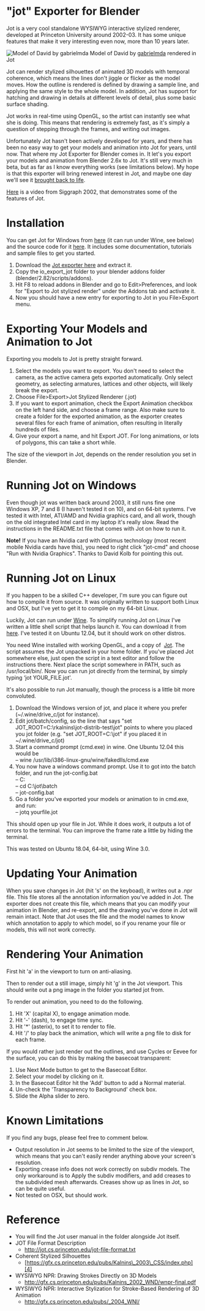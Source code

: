 # "jot" Exporter for Blender

Jot is a very cool standalone WYSIWYG interactive stylized renderer, developed at Princeton University around 2002-03. It has some unique features that make it very interesting even now, more than 10 years later.

<img src="https://ragnarb.com/blog/wp-content/uploads/2013/04/david.gif" alt="Model of David by gabrielmda" />
Model of David by <a href="http://www.blendswap.com/blends/view/65345" target="_blank" rel="noopener">gabrielmda</a> rendered in Jot


Jot can render stylized silhouettes of animated 3D models with temporal coherence, which means the lines don't jiggle or flicker as the model moves. How the outline is rendered is defined by drawing a sample line, and applying the same style to the whole model. In addition, Jot has support for hatching and drawing in details at different levels of detail, plus some basic surface shading.

Jot works in real-time using OpenGL, so the artist can instantly see what she is doing. This means that rendering is extremely fast, as it's simply a question of stepping through the frames, and writing out images.

Unfortunately Jot hasn't been actively developed for years, and there has been no easy way to get your models and animation into Jot for years, until now. That where my Jot Exporter for Blender comes in. It let's you export your models and animation from Blender 2.6x to Jot. It's still very much in beta, but as far as I know everything works (see limitations below). My hope is that this exporter will bring renewed interest in Jot, and maybe one day we'll see it [brought back to life][1].

<a href="https://www.youtube.com/watch?v=gT9qU_fJNuw" target="_blank">Here</a> is a video from Siggraph 2002, that demonstrates some of the features of Jot.


# Installation

You can get Jot for Windows from <a title="Jot - official home page at Princeton" href="http://jot.cs.princeton.edu/" target="_blank" rel="noopener">here</a> (it can run under Wine, see below) and the source code for it <a title="jot-lib Google code project" href="https://github.com/QuLogic/jot-lib" target="_blank" rel="noopener">here</a>. It includes some documentation, tutorials and sample files to get you started.

  1. Download the <a title="Download Jot Exporter for Blender" href="https://github.com/ragtag/jot-exporter-for-blender/releases" target="_blank" rel="noopener">Jot exporter here</a> and extract it.
  2. Copy the io\_export\_jot folder to your blender addons folder (blender/2.82/scripts/addons).
  3. Hit F8 to reload addons in Blender and go to Edit>Preferences, and look for "Export to Jot stylized render" under the Addons tab and activate it.
  4. Now you should have a new entry for exporting to Jot in you File>Export menu.

# Exporting Your Models and Animation to Jot

Exporting you models to Jot is pretty straight forward.

  1. Select the models you want to export. You don't need to select the camera, as the active camera gets exported automatically. Only select geometry, as selecting armatures, lattices and other objects, will likely break the export.
  2. Choose File>Export>Jot Stylized Renderer (.jot)
  3. If you want to export animation, check the Export Animation checkbox on the left hand side, and choose a frame range. Also make sure to create a folder for the exported animation, as the exporter creates several files for each frame of animation, often resulting in literally hundreds of files.
  4. Give your export a name, and hit Export JOT. For long animations, or lots of polygons, this can take a short while.

The size of the viewport in Jot, depends on the render resolution you set in Blender.

# Running Jot on Windows

Even though jot was written back around 2003, it still runs fine one Windows XP, 7 and 8 (I haven't tested it on 10), and on 64-bit systems. I've tested it with Intel, ATI/AMD and Nvidia graphics card, and all work, though on the old integrated Intel card in my laptop it's really slow. Read the instructions in the README.txt file that comes with Jot on how to run it.

**Note!** If you have an Nvidia card with Optimus technology (most recent mobile Nvidia cards have this), you need to right click "jot-cmd" and choose "Run with Nvidia Graphics". Thanks to David Kolb for pointing this out.

# Running Jot on Linux

If you happen to be a skilled C++ developer, I'm sure you can figure out how to compile it from source. It was originally written to support both Linux and OSX, but I've yet to get it to compile on my 64-bit Linux.

Luckily, Jot can run under [Wine][2]. To simplify running Jot on Linux I've written a little shell script that helps launch it. You can download it from [here][3]. I've tested it on Ubuntu 12.04, but it should work on other distros.

You need Wine installed with working OpenGL, and a copy of  <a title="You can download it from Princeton" href="http://jot.cs.princeton.edu/" target="_blank" rel="noopener">Jot</a>. The script assumes the Jot unpacked in your home folder. If you've placed Jot somewhere else, just open the script in a text editor and follow the instructions there. Next place the script somewhere in PATH, such as /usr/local/bin/. Now you can run jot directly from the terminal, by simply typing &#8216;jot YOUR_FILE.jot'.

It's also possible to run Jot manually, though the process is a little bit more convoluted.

  1. Download the Windows version of jot, and place it where you prefer (~/.wine/drive_c/jot for instance).
  2. Edit jot/batch/config, so the line that says "set JOT\_ROOT=C:\rkalnins\jot-distrib-test\jot" points to where you placed you jot folder (e.g. "set JOT\_ROOT=C:\jot" if you placed it in ~/.wine/drive_c/jot)
  3. Start a command prompt (cmd.exe) in wine. One Ubuntu 12.04 this would be  
    &#8211; wine /usr/lib/i386-linux-gnu/wine/fakedlls/cmd.exe
  4. You now have a windows command prompt. Use it to got into the batch folder, and run the jot-config.bat  
    &#8211; C:  
    &#8211; cd C:\jot\batch  
    &#8211; jot-config.bat
  5. Go a folder you've exported your models or animation to in cmd.exe, and run:  
    &#8211; jotq yourfile.jot

This should open up your file in Jot. While it does work, it outputs a lot of errors to the terminal. You can improve the frame rate a little by hiding the terminal.

This was tested on Ubuntu 18.04, 64-bit, using Wine 3.0.

# Updating Your Animation

When you save changes in Jot (hit 's' on the keyboad), it writes out a .npr file. This file stores all the annotation information you've added in Jot. The exporter does not create this file, which means that you can modify your animation in Blender, and re-export, and the drawing you've done in Jot will remain intact. Note that Jot uses the file and the model names to know which annotation to apply to which model, so if you rename your file or models, this will not work correctly.

# Rendering Your Animation

First hit 'a' in the viewport to turn on anti-aliasing.

Then to render out a still image, simply hit 'g' in the Jot viewport. This should write out a png image in the folder you started jot from.

To render out animation, you need to do the following.

  1. Hit 'X' (capital X), to engage animation mode.
  2. Hit '-' (dash), to engage time sync.
  3. Hit '*' (asterix), to set it to render to file.
  4. Hit '/' to play back the animation, which will write a png file to disk for each frame.

If you would rather just render out the outlines, and use Cycles or Eevee for the surface, you can do this by making the basecoat transparent:

  1. Use Next Mode button to get to the Basecoat Editor.
  2. Select your model by clicking on it.
  3. In the Basecoat Editor hit the 'Add' button to add a Normal material.
  4. Un-check the 'Transparency to Background' check box.
  5. Slide the Alpha slider to zero.

# Known Limitations

If you find any bugs, please feel free to comment below.

  * Output resolution in Jot seems to be limited to the size of the viewport, which means that you can't easily render anything above your screen's resolution.
  * Exporting crease info does not work correctly on subdiv models. The only workaround is to Apply the subdiv modifiers, and add creases to the subdivided mesh afterwards. Creases show up as lines in Jot, so can be quite useful.
  * Not tested on OSX, but should work.

# Reference

  * You will find the Jot user manual in the folder alongside Jot itself.
  * JOT File Format Description 
      * <a href="http://jot.cs.princeton.edu/jot-file-format.txt" target="_blank" rel="noopener">http://jot.cs.princeton.edu/jot-file-format.txt</a>
  * Coherent Stylized Silhouettes 
      * [https://gfx.cs.princeton.edu/pubs/Kalnins\_2003\_CSS/index.php][4]
  * WYSIWYG NPR: Drawing Strokes Directly on 3D Models 
      * <a href="http://gfx.cs.princeton.edu/pubs/Kalnins_2002_WND/wnpr-final.pdf" target="_blank" rel="noopener">http://gfx.cs.princeton.edu/pubs/Kalnins_2002_WND/wnpr-final.pdf</a>
  * WYSIWYG NPR: Interactive Stylization for Stroke-Based Rendering of 3D Animation 
      * <a href="http://gfx.cs.princeton.edu/pubs/_2004_WNI/" target="_blank" rel="noopener">http://gfx.cs.princeton.edu/pubs/_2004_WNI/</a>

 [1]: https://ragnarb.com/resurrecting-jot/ "Resurrecting Jot"
 [2]: http://www.winehq.org/
 [3]: https://ragnarb.com/downloads/jot.tar.gz "Jot Launcher for Linux"
 [4]: https://gfx.cs.princeton.edu/pubs/Kalnins_2003_CSS/index.php
